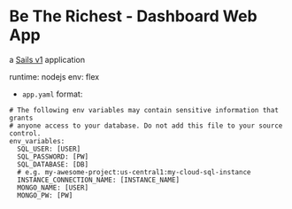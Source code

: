 # Be The Richest - Dashboard Web App

a [Sails v1](https://sailsjs.com) application

runtime: nodejs
env: flex

* ```app.yaml``` format:

```
# The following env variables may contain sensitive information that grants
# anyone access to your database. Do not add this file to your source control.
env_variables:
  SQL_USER: [USER]
  SQL_PASSWORD: [PW]
  SQL_DATABASE: [DB]
  # e.g. my-awesome-project:us-central1:my-cloud-sql-instance
  INSTANCE_CONNECTION_NAME: [INSTANCE_NAME]
  MONGO_NAME: [USER]
  MONGO_PW: [PW]
```
